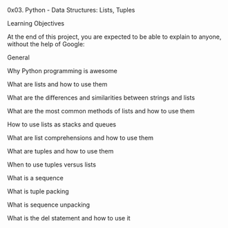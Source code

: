 0x03. Python - Data Structures: Lists, Tuples

Learning Objectives


At the end of this project, you are expected to be able to explain to anyone, without the help of Google:



General


Why Python programming is awesome

What are lists and how to use them

What are the differences and similarities between strings and lists

What are the most common methods of lists and how to use them

How to use lists as stacks and queues

What are list comprehensions and how to use them

What are tuples and how to use them

When to use tuples versus lists

What is a sequence

What is tuple packing

What is sequence unpacking

What is the del statement and how to use it
